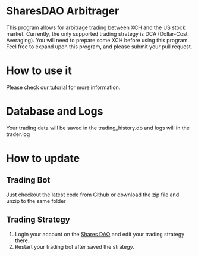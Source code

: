 # SharesDAO Arbitrager
This program allows for arbitrage trading between XCH and the US stock market. Currently, the only supported trading strategy is DCA (Dollar-Cost Averaging). You will need to prepare some XCH before using this program. Feel free to expand upon this program, and please submit your pull request.


# How to use it
Please check our [tutorial](https://www.sharesdao.com/trading-bot) for more information.

# Database and Logs
Your trading data will be saved in the trading_history.db and logs will in the trader.log

# How to update
## Trading Bot
Just checkout the latest code from Github or download the zip file and unzip to the same folder

## Trading Strategy
1. Login your account on the [Shares DAO](https://www.sharesdao.com) and edit your trading strategy there.
2. Restart your trading bot after saved the strategy.


